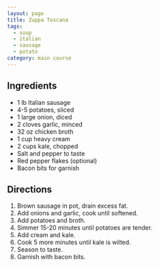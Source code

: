 ```yaml
---
layout: page
title: Zuppa Toscana
tags:
  - soup
  - italian
  - sausage
  - potato
category: main course
---
```


## Ingredients
* 1 lb Italian sausage
* 4-5 potatoes, sliced
* 1 large onion, diced
* 2 cloves garlic, minced
* 32 oz chicken broth
* 1 cup heavy cream
* 2 cups kale, chopped
* Salt and pepper to taste
* Red pepper flakes (optional)
* Bacon bits for garnish

## Directions
1. Brown sausage in pot, drain excess fat.
2. Add onions and garlic, cook until softened.
3. Add potatoes and broth.
4. Simmer 15-20 minutes until potatoes are tender.
5. Add cream and kale.
6. Cook 5 more minutes until kale is wilted.
7. Season to taste.
8. Garnish with bacon bits.
